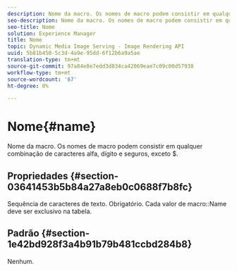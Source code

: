 ```yaml
---
description: Nome da macro. Os nomes de macro podem consistir em qualquer combinação de caracteres alfa, dígito e seguros, exceto $.
seo-description: Nome da macro. Os nomes de macro podem consistir em qualquer combinação de caracteres alfa, dígito e seguros, exceto $.
seo-title: Nome
solution: Experience Manager
title: Nome
topic: Dynamic Media Image Serving - Image Rendering API
uuid: 5b81b450-5c3d-4a9e-95dd-6f12b6a9a5ae
translation-type: tm+mt
source-git-commit: 97a84e8e7edd3d834ca42069eae7c09c00d57938
workflow-type: tm+mt
source-wordcount: '67'
ht-degree: 0%

---
```



# Nome{#name}

Nome da macro. Os nomes de macro podem consistir em qualquer combinação de caracteres alfa, dígito e seguros, exceto $.

## Propriedades {#section-03641453b5b84a27a8eb0c0688f7b8fc}

Sequência de caracteres de texto. Obrigatório. Cada valor de macro::Name deve ser exclusivo na tabela.

## Padrão {#section-1e42bd928f3a4b91b79b481ccbd284b8}

Nenhum.
